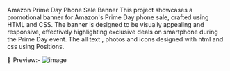 Amazon Prime Day Phone Sale Banner
This project showcases a promotional banner for Amazon's Prime Day phone sale, crafted using HTML and CSS. The banner is designed to be visually appealing and responsive, effectively highlighting exclusive deals on smartphone during the Prime Day event.
The all text , photos and icons designed with html and css using Positions.

📸 Preview:-
![image](https://github.com/user-attachments/assets/a2c29ed7-78c8-4820-992a-4b6aa05690a7)
